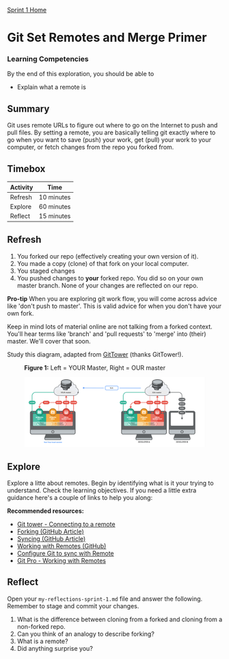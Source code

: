 [Sprint 1 Home](README.md) 

# Git Set Remotes and Merge Primer 

### Learning Competencies
By the end of this exploration, you should be able to 

- Explain what a remote is


## Summary
Git uses remote URLs to figure out where to go on the Internet to push and pull files. By setting a remote, you are basically telling git exactly where to go when you want to save (push) your work, get (pull) your work to your computer, or fetch changes from the repo you forked from.

## Timebox

Activity | Time|
------------|----------|
Refresh | 10 minutes
Explore | 60 minutes 
Reflect | 15 minutes |


## Refresh
1. You forked our repo (effectively creating your own version of it). 
2. You made a copy (clone) of that fork on your local computer.
3. You staged changes 
4. You pushed changes to __your__ forked repo. You did so on your own master branch. None of your changes are reflected on our repo. 

__Pro-tip__  When you are exploring git work flow, you will come across advice like 'don't push to master'. This is valid advice for when you don't have your own fork.

Keep in mind lots of material online are not talking from a forked context. You'll hear terms like 'branch' and 'pull requests' to 'merge' into (their) master. We'll cover that soon.  

Study this diagram, adapted from [GitTower](https://www.git-tower.com/learn/git/ebook/en/command-line/remote-repositories/introduction) (thanks GitTower!). 

<figure>
  <figcaption>
    <p><strong>Figure 1:</strong> Left = YOUR Master, Right = OUR master</p>
  </figcaption>
  <img src="../images/github_10_fork.png" alt="Fork GitHub Repo"><br>

</figure>

## Explore 
Explore a litte about remotes. Begin by identifying what is it your trying to understand. Check the learning objectives. If you need a little extra guidance here's a couple of links to help you along: 

__Recommended resources:__ 
- [Git tower - Connecting to a remote](https://www.git-tower.com/learn/git/ebook/en/command-line/remote-repositories/connecting-remote-repositories#start)  
- [Forking (GitHub Article)](https://help.github.com/articles/fork-a-repo/)
- [Syncing (GitHub Article)](https://help.github.com/articles/syncing-a-fork/)  
- [Working with Remotes (GitHub)](https://help.github.com/categories/managing-remotes/)  
- [Configure Git to sync with Remote](https://help.github.com/articles/fork-a-repo/#step-3-configure-git-to-sync-your-fork-with-the-original-spoon-knife-repository)  
- [Git Pro - Working with Remotes](https://git-scm.com/book/en/v2/Git-Basics-Working-with-Remotes)  

## Reflect
Open your `my-reflections-sprint-1.md` file and answer the following. Remember to stage and commit your changes. 

1. What is the difference between cloning from a forked and cloning from a non-forked repo. 
2. Can you think of an analogy to describe forking?
3. What is a remote? 
4. Did anything surprise you?


